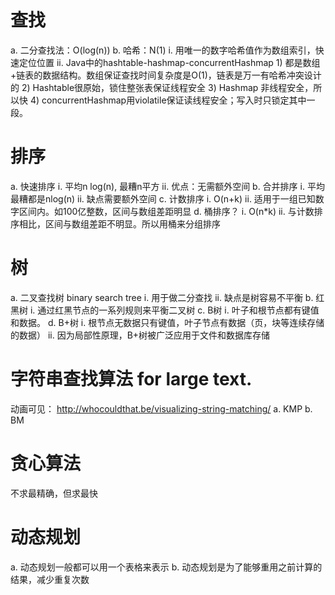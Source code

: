 
# 查找
a. 二分查找法：O(log(n))
b. 哈希：N(1)
    i. 用唯一的数字哈希值作为数组索引，快速定位位置
    ii. Java中的hashtable-hashmap-concurrentHashmap
        1) 都是数组+链表的数据结构。数组保证查找时间复杂度是O(1)，链表是万一有哈希冲突设计的
        2) Hashtable很原始，锁住整张表保证线程安全
        3) Hashmap 非线程安全，所以快
        4) concurrentHashmap用violatile保证读线程安全；写入时只锁定其中一段。

# 排序
a. 快速排序
    i. 平均n log(n), 最糟n平方
    ii. 优点：无需额外空间
b. 合并排序
    i. 平均最糟都是nlog(n)
    ii. 缺点需要额外空间
c. 计数排序
    i. O(n+k)
    ii. 适用于一组已知数字区间内。如100亿整数，区间与数组差距明显
d. 桶排序？
    i. O(n*k)
    ii. 与计数排序相比，区间与数组差距不明显。所以用桶来分组排序

# 树
a. 二叉查找树 binary search tree
    i. 用于做二分查找
    ii. 缺点是树容易不平衡
b. 红黑树
    i. 通过红黑节点的一系列规则来平衡二叉树
c. B树
    i. 叶子和根节点都有键值和数据。
d. B+树
    i. 根节点无数据只有键值，叶子节点有数据（页，块等连续存储的数据）
    ii. 因为局部性原理，B+树被广泛应用于文件和数据库存储

# 字符串查找算法 for large text.
 动画可见： http://whocouldthat.be/visualizing-string-matching/
a. KMP
b. BM

# 贪心算法
不求最精确，但求最快

# 动态规划
a. 动态规划一般都可以用一个表格来表示
b. 动态规划是为了能够重用之前计算的结果，减少重复次数